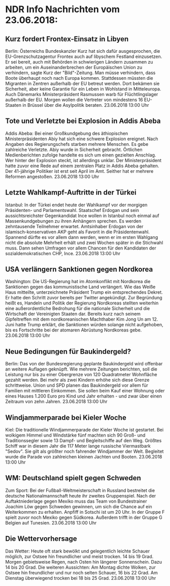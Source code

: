 # NDR Info Nachrichten vom 23.06.2018:


## Kurz fordert Frontex-Einsatz in Libyen
Berlin: Österreichs Bundeskanzler Kurz hat sich dafür ausgesprochen, die EU-Grenzschutzagentur Frontex auch auf libyschem Festland einzusetzen. Er sei bereit, auch mit Behörden in schwierigen Ländern zusammen zu arbeiten, um ein Auseinanderbrechen der Europäischen Union zu verhindern, sagte Kurz der "Bild"-Zeitung. Man müsse verhindern, dass Boote überhaupt noch nach Europa kommen. Stattdessen müssten die Migranten in Zentren außerhalb der EU betreut werden. Dort bekämen sie Sicherheit, aber keine Garantie für ein Leben in Wohlstand in Mitteleuropa. Auch Dänemarks Ministerpräsident Rasmussen warb für Flüchtlingslager außerhalb der EU. Morgen wollen die Vertreter von mindestens 16 EU-Staaten in Brüssel über die Asylpolitik beraten. 23.06.2018 13:00 Uhr 

## Tote und Verletzte bei Explosion in Addis Abeba
Addis Abeba: Bei einer Großkundgebung des äthiopischen Ministerpräsidenten Abiy hat sich eine schwere Explosion ereignet. Nach Angaben des Regierungschefs starben mehrere Menschen. Es gebe zahlreiche Verletzte. Abiy wurde in Sicherheit gebracht. Örtlichen Medienberichten zufolge handelte es sich um einen gezielten Anschlag. Wer hinter der Explosion steckt, ist allerdings unklar. Der Ministerpräsident hatte zuvor eine Rede auf einem zentralen Platz in Addis Abeba gehalten. Der 41-jährige Politiker ist erst seit April im Amt. Seither hat er mehrere Reformen angestoßen. 23.06.2018 13:00 Uhr 

## Letzte Wahlkampf-Auftritte in der Türkei
Istanbul: In der Türkei endet heute der Wahlkampf vor der morgigen Präsidenten- und Parlamentswahl. Staatschef Erdogan und sein aussichtsreichster Gegenkandidat Ince wollen in Istanbul noch einmal auf Massenkundgebungen zu ihren Anhängern sprechen. Es werden zehntausende Teilnehmer erwartet. Amtsinhaber Erdogan von der islamisch-konservativen AKP geht als Favorit in die Präsidentenwahl. Spannend dürfte es vor allem dann werden, wenn er im ersten Wahlgang nicht die absolute Mehrheit erhält und zwei Wochen später in die Stichwahl muss. Dann sehen Umfragen vor allem Chancen für den Kandidaten der sozialdemokratischen CHP, Ince. 23.06.2018 13:00 Uhr 

## USA verlängern Sanktionen gegen Nordkorea
Washington: Die US-Regierung hat im Atomkonflikt mit Nordkorea die Sanktionen gegen das kommunistische Land verlängert. Wie das Weiße Haus mitteilte, unterzeichnete Präsident Trump ein entsprechendes Dekret. Er hatte den Schritt zuvor bereits per Twitter angekündigt. Zur Begründung heißt es, Handeln und Politik der Regierung Nordkoreas stellten weiterhin eine außerordentliche Bedrohung für die nationale Sicherheit und die Wirtschaft der Vereinigten Staaten dar. Bereits kurz nach seinem Gipfeltreffen mit dem nordkoreanischen Machthaber Kim Jong Un am 12. Juni hatte Trump erklärt, die Sanktionen würden solange nicht aufgehoben, bis es Fortschritte bei der atomaren Abrüstung Nordkoreas gebe. 23.06.2018 13:00 Uhr 

## Neue Bedingungen für Baukindergeld?
Berlin: Das von der Bundesregierung geplante Baukindergeld wird offenbar an weitere Auflagen geknüpft. Wie mehrere Zeitungen berichten, soll die Leistung nur bis zu einer Obergrenze von 120 Quadratmeter Wohnfläche gezahlt werden. Bei mehr als zwei Kindern erhöhe sich diese Grenze schrittweise. Union und SPD planen das Baukindergeld vor allem für Familien mit mittleren Einkommen. Sie sollen beim Kauf einer Wohnung oder eines Hauses 1.200 Euro pro Kind und Jahr erhalten - und zwar über einen Zeitraum von zehn Jahren. 23.06.2018 13:00 Uhr 

## Windjammerparade bei Kieler Woche
Kiel: Die traditionelle Windjammerparade der Kieler Woche ist gestartet. Bei wolkigem Himmel und Windstärke fünf machten sich 90 Groß- und Traditionssegler sowie 13 Dampf- und Begleitschiffe auf den Weg. Größtes Schiff war in diesem Jahr die 117 Meter lange russische Viermastbark "Sedov". Sie gilt als größter noch fahrender Windjammer der Welt. Begleitet wurde die Parade von zahlreichen kleinen Jachten und Booten. 23.06.2018 13:00 Uhr 

## WM: Deutschland spielt gegen Schweden
Zum Sport: Bei der Fußball-Weltmeisterschaft in Russland bestreitet die deutsche Nationalmannschaft heute ihr zweites Gruppenspiel. Nach der Auftaktniederlage gegen Mexiko muss das Team von Bundestrainer Joachim Löw gegen Schweden gewinnen, um sich die Chance auf ein Weiterkommen zu erhalten. Anpfiff in Sotschi ist um 20 Uhr. In der Gruppe F spielt zuvor noch Mexiko gegen Südkorea. Außerdem trifft in der Gruppe G Belgien auf Tunesien. 23.06.2018 13:00 Uhr 

## Die Wettervorhersage
Das Wetter: Heute oft stark bewölkt und gelegentlich leichte Schauer möglich, zur Ostsee hin freundlicher und meist trocken. 14 bis 19 Grad. Morgen gebietsweise Regen, nach Osten hin längerer Sonnenschein. Dazu 14 bis 20 Grad. Die weiteren Aussichten: Am Montag dichte Wolken, zur Ostsee hin freundlicher und nur noch selten Schauer, 16 bis 22 Grad. Am Dienstag überwiegend trocken bei 18 bis 25 Grad. 23.06.2018 13:00 Uhr 
